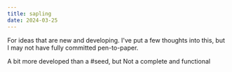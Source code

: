 ```yaml
---
title: sapling
date: 2024-03-25
---
```

For ideas that are new and developing. I've put a few thoughts into this, but I may not have fully committed pen-to-paper.

A bit more developed than a #seed, but 
Not a complete and functional 